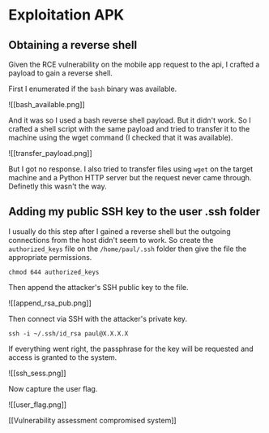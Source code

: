 # Exploitation APK

## Obtaining a reverse shell 

Given the RCE vulnerability on the mobile app request to the api, I crafted a payload to gain a reverse shell.

First I enumerated if the `bash` binary was available.

![[bash_available.png]]

And it was so I used a bash reverse shell payload. But it didn't work. So I crafted a shell script with the same payload and tried to transfer it to the machine using the wget command (I checked that it was available).

![[transfer_payload.png]]

But I got no response. I also tried to transfer files using `wget` on the target machine and a Python HTTP server but the request never came through. Definetly this wasn't the way.

## Adding my public SSH key to the user .ssh folder

I usually do this step after I gained a reverse shell but the outgoing connections from the host didn't seem to work. So create the `authorized_keys` file on the `/home/paul/.ssh` folder then give the file the appropriate permissions.

```shell
chmod 644 authorized_keys
```

Then append the attacker's SSH public key to the file.

![[append_rsa_pub.png]]

Then connect via SSH with the attacker's private key.

```shell
ssh -i ~/.ssh/id_rsa paul@X.X.X.X
```

If everything went right, the passphrase for the key will be requested and access is granted to the system.

![[ssh_sess.png]]

Now capture the user flag.

![[user_flag.png]]

[[Vulnerability assessment compromised system]]



